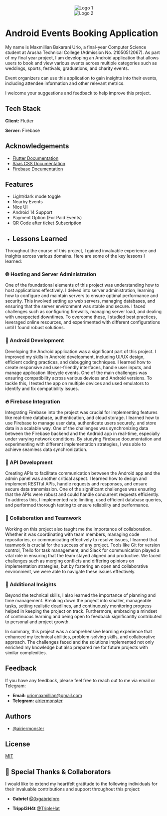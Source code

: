 <div style="text-align: center;">
    <img src="https://i.imgur.com/y0Iq1UC.png" alt="Logo 1" />
</div>

<div style="text-align: center;">
    <img src="https://i.imgur.com/DlN34E5.png" alt="Logo 2" />
</div>


# Android Events Booking Application

My name is Maxmillian Bakarani Urio, a final-year Computer Science student at Arusha Technical College (Admission No. 21050512067). As part of my final year project, I am developing an Android application that allows users to book and view various events across multiple categories such as weddings, sports, festivals, graduations, and charity events.

Event organizers can use this application to gain insights into their events, including attendee information and other relevant metrics.

I welcome your suggestions and feedback to help improve this project.


## Tech Stack

**Client:** Flutter

**Server:** Firebase


## Acknowledgements

 - [Flutter Documentation](https://docs.flutter.dev/)
 - [Saas CSS Documentation](https://sass-lang.com/documentation/)
 - [Firebase Documentation](https://firebase.google.com/docs)
 


## Features

- Light/dark mode toggle
- Nearby Events
- Nice UI
- Android 14 Support
- Payment Option (For Paid Events)
- QR Code after ticket Subscription
- ## Lessons Learned

Throughout the course of this project, I gained invaluable experience and insights across various domains. Here are some of the key lessons I learned:

### 🌐 Hosting and Server Administration

One of the foundational elements of this project was understanding how to host applications effectively. I delved into server administration, learning how to configure and maintain servers to ensure optimal performance and security. This involved setting up web servers, managing databases, and ensuring that the server environment was stable and secure. I faced challenges such as configuring firewalls, managing server load, and dealing with unexpected downtimes. To overcome these, I studied best practices, leveraged online resources, and experimented with different configurations until I found robust solutions.

### 📱 Android Development

Developing the Android application was a significant part of this project. I improved my skills in Android development, including UI/UX design, efficient coding practices, and debugging techniques. I learned how to create responsive and user-friendly interfaces, handle user inputs, and manage application lifecycle events. One of the main challenges was ensuring compatibility across various devices and Android versions. To tackle this, I tested the app on multiple devices and used emulators to identify and fix compatibility issues.

### 🔥 Firebase Integration

Integrating Firebase into the project was crucial for implementing features like real-time database, authentication, and cloud storage. I learned how to use Firebase to manage user data, authenticate users securely, and store data in a scalable way. One of the challenges was synchronizing data between the Firebase backend and the Android app in real-time, especially under varying network conditions. By studying Firebase documentation and experimenting with different implementation strategies, I was able to achieve seamless data synchronization.

### 🔗 API Development

Creating APIs to facilitate communication between the Android app and the admin panel was another critical aspect. I learned how to design and implement RESTful APIs, handle requests and responses, and ensure secure data transmission. One of the significant challenges was ensuring that the APIs were robust and could handle concurrent requests efficiently. To address this, I implemented rate limiting, used efficient database queries, and performed thorough testing to ensure reliability and performance.

### 🤝 Collaboration and Teamwork

Working on this project also taught me the importance of collaboration. Whether it was coordinating with team members, managing code repositories, or communicating effectively to resolve issues, I learned that teamwork is crucial for the success of any project. Tools like Git for version control, Trello for task management, and Slack for communication played a vital role in ensuring that the team stayed aligned and productive. We faced challenges such as merging conflicts and differing opinions on implementation strategies, but by fostering an open and collaborative environment, we were able to navigate these issues effectively.

### 📅 Additional Insights

Beyond the technical skills, I also learned the importance of planning and time management. Breaking down the project into smaller, manageable tasks, setting realistic deadlines, and continuously monitoring progress helped in keeping the project on track. Furthermore, embracing a mindset of continuous learning and being open to feedback significantly contributed to personal and project growth.

In summary, this project was a comprehensive learning experience that enhanced my technical abilities, problem-solving skills, and collaborative approach. The challenges faced and the solutions implemented not only enriched my knowledge but also prepared me for future projects with similar complexities.

## Feedback

If you have any feedback, please feel free to reach out to me via email or Telegram:

- **Email:** [uriomaxmillian@gmail.com](mailto:uriomaxmillian@gmail.com)
- **Telegram:** [airiermonster](https://t.me/airiermonster)




## Authors

- [@airiermonster](https://www.github.com/airiermonster)


## License

[MIT](https://choosealicense.com/licenses/mit/)


## 🎉 Special Thanks & Collaborators

I would like to extend my heartfelt gratitude to the following individuals for their invaluable contributions and support throughout this project:

- **Gabriel** [@0xgabrielpro](https://github.com/0xgabrielpro)

- **Trippl3H4t** [@TripleHat](https://github.com/TripleHat)



